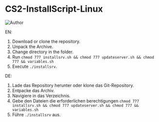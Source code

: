 # CS2-InstallScript-Linux

![Author](https://img.shields.io/badge/Author-Addereum-red)

EN:
1. Download or clone the repository.
2. Unpack the Archive.
3. Change directory in the folder.
4. Run `chmod 777 installsrv.sh && chmod 777 updateserver.sh && chmod 777 && variables.sh`
5. Execute `./installsrv`.

DE: 
1. Lade das Repository herunter oder klone das Git-Repository.
2. Entpacke das Archiv.
3. Navigiere in das Verzeichnis.
4. Gebe den Dateien die erforderlichen berechtigungen `chmod 777 installsrv.sh && chmod 777 updateserver.sh && chmod 777 && variables.sh`
5. Führe `./installsrv` aus.

